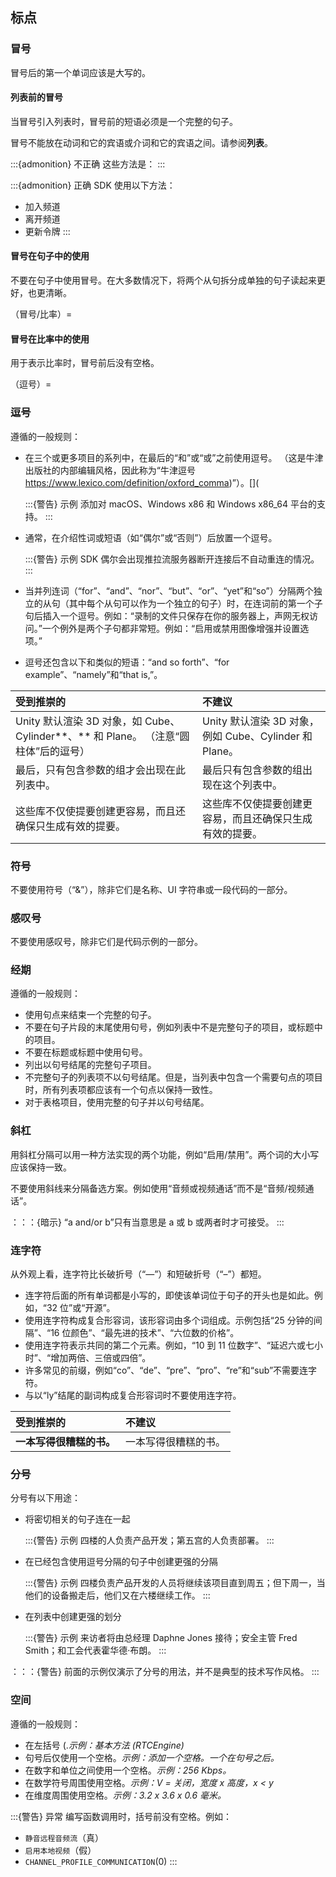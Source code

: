 ## 标点

### 冒号

冒号后的第一个单词应该是大写的。

#### 列表前的冒号

当冒号引入列表时，冒号前的短语必须是一个完整的句子。

冒号不能放在动词和它的宾语或介词和它的宾语之间。请参阅**列表**。

:::{admonition} 不正确
这些方法是：
:::

:::{admonition} 正确
SDK 使用以下方法：

- 加入频道
- 离开频道
- 更新令牌
   :::

#### 冒号在句子中的使用

不要在句子中使用冒号。在大多数情况下，将两个从句拆分成单独的句子读起来更好，也更清晰。

（冒号/比率）=
#### 冒号在比率中的使用

用于表示比率时，冒号前后没有空格。

（逗号）=
### 逗号

遵循的一般规则：

- 在三个或更多项目的系列中，在最后的“和”或“或”之前使用逗号。 （这是牛津出版社的内部编辑风格，因此称为“牛津逗号 https://www.lexico.com/definition/oxford_comma)”）。[](

   :::{警告} 示例
   添加对 macOS、Windows x86 和 Windows x86_64 平台的支持。
   :::

- 通常，在介绍性词或短语（如“偶尔”或“否则”）后放置一个逗号。

   :::{警告} 示例
   SDK 偶尔会出现推拉流服务器断开连接后不自动重连的情况。
   :::

- 当并列连词（“for”、“and”、“nor”、“but”、“or”、“yet”和“so”）分隔两个独立的从句（其中每个从句可以作为一个独立的句子）时，在连词前的第一个子句后插入一个逗号。例如：“录制的文件只保存在你的服务器上，声网无权访问。”一个例外是两个子句都非常短。例如：“启用或禁用图像增强并设置选项。”

- 逗号还包含以下和类似的短语：“and so forth”、“for example”、“namely”和“that is,”。

| 受到推崇的 | 不建议 |
| :------------------------------------------------------------------------------------------------------------ | :-------------------------------------------------------------------------------------------------------- |
| Unity 默认渲染 3D 对象，如 Cube、Cylinder\*\*、\*\* 和 Plane。 （注意“圆柱体”后的逗号） | Unity 默认渲染 3D 对象，例如 Cube、Cylinder 和 Plane。 |
| 最后，只有包含参数的组才会出现在此列表中。 | 最后只有包含参数的组出现在这个列表中。 |
| 这些库不仅使提要创建更容易，而且还确保只生成有效的提要。 | 这些库不仅使提要创建更容易，而且还确保只生成有效的提要。 |

### 符号

不要使用符号（“&”），除非它们是名称、UI 字符串或一段代码的一部分。

### 感叹号

不要使用感叹号，除非它们是代码示例的一部分。

### 经期

遵循的一般规则：

- 使用句点来结束一个完整的句子。
- 不要在句子片段的末尾使用句号，例如列表中不是完整句子的项目，或标题中的项目。
- 不要在标题或标题中使用句号。
- 列出以句号结尾的完整句子项目。
- 不完整句子的列表项不以句号结尾。但是，当列表中包含一个需要句点的项目时，所有列表项都应该有一个句点以保持一致性。
- 对于表格项目，使用完整的句子并以句号结尾。

### 斜杠

用斜杠分隔可以用一种方法实现的两个功能，例如“启用/禁用”。两个词的大小写应该保持一致。

不要使用斜线来分隔备选方案。例如使用“音频或视频通话”而不是“音频/视频通话”。

：：：{暗示}
“a and/or b”只有当意思是 a 或 b 或两者时才可接受。
:::

### 连字符

从外观上看，连字符比长破折号（“—”）和短破折号（“–”）都短。

- 连字符后面的所有单词都是小写的，即使该单词位于句子的开头也是如此。例如，“32 位”或“开源”。
- 使用连字符构成复合形容词，该形容词由多个词组成。示例包括“25 分钟的间隔”、“16 位颜色”、“最先进的技术”、“六位数的价格”。
- 使用连字符表示共同的第二个元素。例如，“10 到 11 位数字”、“延迟六或七小时”、“增加两倍、三倍或四倍”。
- 许多常见的前缀，例如“co”、“de”、“pre”、“pro”、“re”和“sub”不需要连字符。
- 与以“ly”结尾的副词构成复合形容词时不要使用连字符。

| 受到推崇的 | 不建议 |
| :------------------------ | :-------------------- |
| **一本写得很糟糕的书。** | 一本写得很糟糕的书。 |

### 分号

分号有以下用途：

- 将密切相关的句子连在一起

   :::{警告} 示例
   四楼的人负责产品开发；第五宫的人负责部署。
   :::

- 在已经包含使用逗号分隔的句子中创建更强的分隔

   :::{警告} 示例
   四楼负责产品开发的人员将继续该项目直到周五；但下周一，当他们的设备搬走后，他们又在六楼继续工作。
   :::

- 在列表中创建更强的划分

   :::{警告} 示例
   来访者将由总经理 Daphne Jones 接待；安全主管 Fred Smith；和工会代表霍华德·布朗。
   :::

：：：{警告}
前面的示例仅演示了分号的用法，并不是典型的技术写作风格。
:::

### 空间

遵循的一般规则：

- 在左括号 (.*示例：基本方法 (RTCEngine)*
- 句号后仅使用一个空格。*示例：添加一个空格。一个在句号之后。*
- 在数字和单位之间使用一个空格。*示例：256 Kbps。*
- 在数学符号周围使用空格。*示例：V = 关闭，宽度 x 高度，x \< y*
- 在维度周围使用空格。*示例：3.2 x 3.6 x 0.6 毫米。*

:::{警告} 异常
编写函数调用时，括号前没有空格。例如：

- `静音远程音频流`（真）
- `启用本地视频`（假）
- `CHANNEL_PROFILE_COMMUNICATION`(0)
   :::
